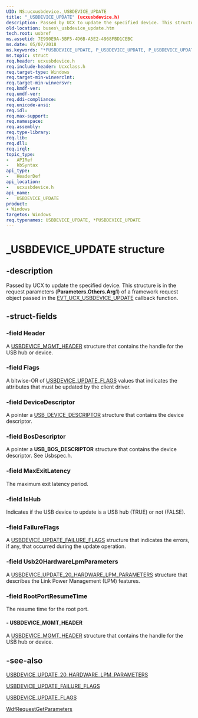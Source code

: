 ```yaml
---
UID: NS:ucxusbdevice._USBDEVICE_UPDATE
title: "_USBDEVICE_UPDATE" (ucxusbdevice.h)
description: Passed by UCX to update the specified device. This structure is in the request parameters (Parameters.Others.Arg1) of a framework request object passed in the EVT_UCX_USBDEVICE_UPDATE callback function.
old-location: buses\_usbdevice_update.htm
tech.root: usbref
ms.assetid: 7E990E9A-5BF5-4D6B-A5E2-4968FBD1CEBC
ms.date: 05/07/2018
ms.keywords: "*PUSBDEVICE_UPDATE, P_USBDEVICE_UPDATE, P_USBDEVICE_UPDATE structure pointer [Buses], USBDEVICE_UPDATE, USBDEVICE_UPDATE structure [Buses], _USBDEVICE_UPDATE, buses._usbdevice_update, ucxusbdevice/P_USBDEVICE_UPDATE, ucxusbdevice/_USBDEVICE_UPDATE"
ms.topic: struct
req.header: ucxusbdevice.h
req.include-header: Ucxclass.h
req.target-type: Windows
req.target-min-winverclnt: 
req.target-min-winversvr: 
req.kmdf-ver: 
req.umdf-ver: 
req.ddi-compliance: 
req.unicode-ansi: 
req.idl: 
req.max-support: 
req.namespace: 
req.assembly: 
req.type-library: 
req.lib: 
req.dll: 
req.irql: 
topic_type:
-	APIRef
-	kbSyntax
api_type:
-	HeaderDef
api_location:
-	ucxusbdevice.h
api_name:
-	USBDEVICE_UPDATE
product:
- Windows
targetos: Windows
req.typenames: USBDEVICE_UPDATE, *PUSBDEVICE_UPDATE
---
```


# _USBDEVICE_UPDATE structure


## -description


Passed by UCX to update the specified device. This structure is in the request parameters (<b>Parameters.Others.Arg1</b>) of a framework request object passed in the <a href="https://msdn.microsoft.com/library/windows/hardware/mt187846">EVT_UCX_USBDEVICE_UPDATE</a> callback function.


## -struct-fields




### -field Header

A <a href="https://msdn.microsoft.com/library/windows/hardware/mt188075">USBDEVICE_MGMT_HEADER</a> structure that contains  the handle for the USB hub or device.


### -field Flags

A bitwise-OR of <a href="https://msdn.microsoft.com/library/windows/hardware/mt188083">USBDEVICE_UPDATE_FLAGS</a> values that indicates the attributes that must be updated by the client driver.


### -field DeviceDescriptor

A pointer a <a href="https://msdn.microsoft.com/library/windows/hardware/ff539280">USB_DEVICE_DESCRIPTOR</a> structure that contains the device descriptor.


### -field BosDescriptor

A pointer a <b>USB_BOS_DESCRIPTOR</b> structure that contains the device descriptor. See Usbspec.h.


### -field MaxExitLatency

The maximum exit latency period.


### -field IsHub

Indicates if the USB device to update is a USB hub (TRUE) or not (FALSE).


### -field FailureFlags

A <a href="https://msdn.microsoft.com/library/windows/hardware/mt188082">USBDEVICE_UPDATE_FAILURE_FLAGS</a> structure that indicates the errors, if any, that occurred during the update operation. 


### -field Usb20HardwareLpmParameters

A <a href="https://msdn.microsoft.com/library/windows/hardware/mt188081">USBDEVICE_UPDATE_20_HARDWARE_LPM_PARAMETERS</a>  structure that describes the Link Power Management (LPM) features.


### -field RootPortResumeTime

The resume time for the root port.


#### - USBDEVICE_MGMT_HEADER

A <a href="https://msdn.microsoft.com/library/windows/hardware/mt188075">USBDEVICE_MGMT_HEADER</a> structure that contains  the handle for the USB hub or device.


## -see-also




<a href="https://msdn.microsoft.com/library/windows/hardware/mt188081">USBDEVICE_UPDATE_20_HARDWARE_LPM_PARAMETERS</a>



<a href="https://msdn.microsoft.com/library/windows/hardware/mt188082">USBDEVICE_UPDATE_FAILURE_FLAGS</a>



<a href="https://msdn.microsoft.com/library/windows/hardware/mt188083">USBDEVICE_UPDATE_FLAGS</a>



<a href="https://msdn.microsoft.com/library/windows/hardware/ff549969">WdfRequestGetParameters</a>
 

 

